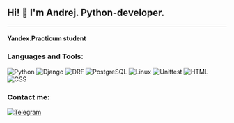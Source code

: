 ## Hi! 👋 I'm Andrej. Python-developer.
---
#### Yandex.Practicum student

### Languages and Tools:
![Python](https://img.shields.io/badge/-Python-gray?style=for-the-badge&logo=python&logoColor=white) ![Django](https://img.shields.io/badge/-Django-gray?style=for-the-badge&logo=django&logoColor=white) ![DRF](https://img.shields.io/badge/-DRF-gray?style=for-the-badge&logo=Django&logoColor=white) ![PostgreSQL](https://img.shields.io/badge/-PostgreSql-gray?style=for-the-badge&logo=postgresql&logoColor=white) ![Linux](https://img.shields.io/badge/-Linux-gray?style=for-the-badge&logo=linux&logoColor=white) ![Unittest](https://img.shields.io/badge/-Unittest-gray?style=for-the-badge&logo=python&logoColor=white) ![HTML](https://img.shields.io/badge/-html-gray?style=for-the-badge&logo=HTML5&logoColor=white) ![CSS](https://img.shields.io/badge/-CSS-gray?style=for-the-badge&logo=css3&logoColor=white)

### Contact me:
[![Telegram](https://img.shields.io/badge/-Telegram-blue?style=for-the-badge&logo=telegram&logoColor=white)](https://t.me/kzkvan) 
